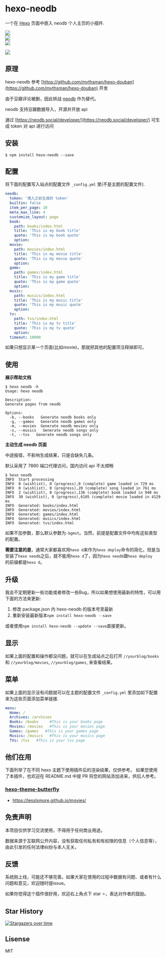 # hexo-neodb

一个在 [Hexo](https://hexo.io) 页面中嵌入 neodb 个人主页的小插件.

![](https://badge.fury.io/js/hexo-neodb.svg)  
![](https://img.shields.io/npm/dt/hexo-neodb.svg)  
![](https://img.shields.io/github/license/lesslsmore/hexo-neodb.svg)

![](https://nodei.co/npm/hexo-neodb.png)

## 原理

hexo-neodb 参考 [https://github.com/mythsman/hexo-douban](https://github.com/mythsman/hexo-douban) 开发

由于豆瓣评论被删，因此转战 [neodb](https://neodb.social/) 作为替代。

neodb 支持豆瓣数据导入，开源并开放 api

通过 [https://neodb.social/developer/](https://neodb.social/developer/) 可生成 token 对 api 进行访问

## 安装

```shell
$ npm install hexo-neodb --save
```

## 配置

将下面的配置写入站点的配置文件 `_config.yml` 里(不是主题的配置文件).

```yml
neodb:
  token: '填入之前生成的 token'
  builtin: false
  item_per_page: 10
  meta_max_line: 4
  customize_layout: page
  book:
    path: books/index.html
    title: 'This is my book title'
    quote: 'This is my book quote'
    option:
  movie:
    path: movies/index.html
    title: 'This is my movie title'
    quote: 'This is my movie quote'
    option:
  game:
    path: games/index.html
    title: 'This is my game title'
    quote: 'This is my game quote'
    option:
  music:
    path: musics/index.html
    title: 'This is my music title'
    quote: 'This is my music quote'
    option:
  tv:
    path: tvs/index.html
    title: 'This is my tv title'
    quote: 'This is my tv quote'
    option:
  timeout: 10000
```

如果只想显示某一个页面(比如movie)，那就把其他的配置项注释掉即可。

## 使用

**展示帮助文档**

```shell
$ hexo neodb -h
Usage: hexo neodb

Description:
Generate pages from neodb

Options:
  -b, --books   Generate neodb books only
  -g, --games   Generate neodb games only
  -m, --movies  Generate neodb movies only
  -s, --musics   Generate neodb songs only
  -t, --tvs   Generate neodb songs only
```

**主动生成 neodb 页面**

中途报错，不影响生成结果，只是会缺失几条。

默认采用了 7890 端口代理访问，国内访问 api 不太顺畅

```shell
$ hexo neodb
INFO  Start processing
INFO  0 (wishlist), 0 (progress),0 (complete) game loaded in 729 ms
INFO  0 (wishlist), 0 (progress),20 (complete) song loaded in 761 ms
INFO  2 (wishlist), 0 (progress),136 (complete) book loaded in 940 ms
INFO  30 (wishlist), 0 (progress),6105 (complete) movie loaded in 4129 ms
INFO  Generated: books/index.html
INFO  Generated: movies/index.html
INFO  Generated: games/index.html
INFO  Generated: musics/index.html
INFO  Generated: tvs/index.html
```

如果不加参数，那么默认参数为`-bgmst`。当然，前提是配置文件中均有这些类型的配置。

**需要注意的是**，通常大家都喜欢用`hexo d`来作为`hexo deploy`命令的简化，但是当安装了`hexo neodb`之后，就不能用`hexo d`了，因为`hexo neodb`跟`hexo deploy`  
的前缀都是`hexo d`。

## 升级

我会不定期更新一些功能或者修改一些Bug，所以如果想使用最新的特性，可以用下面的方法来更新:

1. 修改 package.json 内 hexo-neodb 的版本号至最新
2. 重新安装最新版本`npm install hexo-neodb --save`

或者使用`npm install hexo-neodb --update --save`直接更新。

## 显示

如果上面的配置和操作都没问题，就可以在生成站点之后打开 `//yourblog/books` 和 `//yourblog/movies`, `//yourblog/games`, 来查看结果。

## 菜单

如果上面的显示没有问题就可以在主题的配置文件 `_config.yml` 里添加如下配置来为这些页面添加菜单链接.

```yml
menu:
  Home: /
  Archives: /archives
  Books: /books     #This is your books page
  Movies: /movies   #This is your movies page
  Games: /games   #This is your games page
  Musics: /musics   #This is your musics page
  TVs: /tvs   #This is your tvs page
```
## 他们在用
下面列举了在不同 hexo 主题下使用插件后的渲染结果，仅供参考。
如果您使用了本插件，也欢迎在 README.md 中提 PR 将您的网站添加进来，供后人参考。
### [hexo-theme-butterfly](https://github.com/jerryc127/hexo-theme-butterfly)
* https://lesslsmore.github.io/movies/
## 免责声明

本项目仅供学习交流使用，不得用于任何商业用途。

数据来源于互联网公开内容，没有获取任何私有和有权限的信息（个人信息等），由此引发的任何法律纠纷与本人无关。

## 反馈

系统刚上线，可能还不够完善。如果大家在使用的过程中数据有问题、或者有什么问题和意见，欢迎随时提issue。

如果你觉得这个插件很好用，欢迎右上角点下 star ⭐️，表达对作者的鼓励。
## Star History
[![Stargazers over time](https://starchart.cc/LesslsMore/hexo-neodb.svg?variant=adaptive)](https://starchart.cc/LesslsMore/hexo-neodb)
## Lisense

MIT